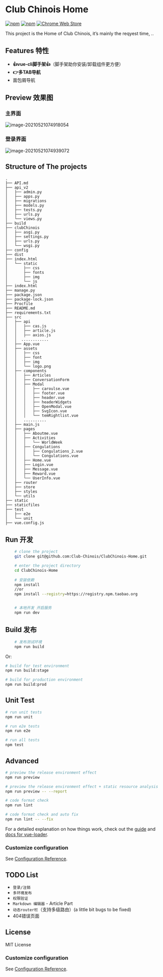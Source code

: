 # Club Chinois Home

[![npm](https://img.shields.io/npm/dw/localeval.svg)]() [![npm](https://img.shields.io/npm/v/npm.svg)]() [![Chrome Web Store](https://img.shields.io/chrome-web-store/stars/nimelepbpejjlbmoobocpfnjhihnpked.svg)]()

This project is the Home of Club Chinois, it’s mainly the reqyest time, ..

## Features 特性

- **👍vue-cli脚手架👍**（脚手架助你安装/卸载组件更方便）
- **👉多TAB导航**
- 面包屑导航

## Preview 效果图

### 主界面

![image-20210521074918054](https://cdn.jsdelivr.net/gh/LonelVino/CDN@1.4.5/ClubChinois/club-chinois-home-home.png)

### 登录界面

![image-20210521074939072](https://cdn.jsdelivr.net/gh/LonelVino/CDN@1.4.5/ClubChinois/club-chinois-home-login.png)

## Structure of The projects

```
.
├── API.md
├── api_v2
│   ├── admin.py
│   ├── apps.py
│   ├── migrations
│   ├── models.py
│   ├── tests.py
│   ├── urls.py
│   └── views.py
├── build
├── clubChinois
│   ├── asgi.py
│   ├── settings.py
│   ├── urls.py
│   └── wsgi.py
├── config
├── dist
├── index.html
│   └── static
│       ├── css
│       ├── fonts
│       ├── img
│       └── js
├── index.html
├── manage.py
├── package.json
├── package-lock.json
├── Procfile
├── README.md
├── requirements.txt
├── src
│   ├── api
│   │   ├── cas.js
│   │   ├── article.js
│   │   ├── axios.js
│   │  ............
│   ├── App.vue
│   ├── assets
│   │   ├── css
│   │   ├── font
│   │   ├── img
│   │   └── logo.png
│   ├── components
│   │   ├── Articles
│   │   ├── ConversationForm
│   │   ├── Modal
│   │   │   ├── caroulse.vue
│   │   │   ├── footer.vue
│   │   │   ├── header.vue
│   │   │   ├── headerWidgets
│   │   │   ├── OpenModal.vue
│   │   │   ├── SvgIcon.vue
│   │   │   └── temRightlist.vue
│   │   ..........
│   ├── main.js
│   ├── pages
│   │   ├── Aboutme.vue
│   │   ├── Activities
│   │   │   └── WorldWeek
│   │   ├── Congulations
│   │   │   ├── Congulations_2.vue
│   │   │   └── Congulations.vue
│   │   ├── Home.vue
│   │   ├── Login.vue
│   │   ├── Message.vue
│   │   ├── Reward.vue
│   │   └── UserInfo.vue
│   ├── router
│   ├── store
│   ├── styles
│   └── utils
├── static
├── staticfiles
├── test
│   ├── e2e
│   └── unit
├── vue.config.js
```

## Run 开发

```bash
    # clone the project
    git clone git@github.com:Club-Chinois/ClubChinois-Home.git

    # enter the project directory
    cd ClubChinois-Home
    
    # 安装依赖
    npm install
    //or 
    npm install --registry=https://registry.npm.taobao.org


    # 本地开发 开启服务
    npm run dev
```

## Build 发布

```bash
    # 发布测试环境 
    npm run build
```

Or:

```bash
# build for test environment
npm run build:stage

# build for production environment
npm run build:prod

```

## Unit Test

```bash
# run unit tests
npm run unit

# run e2e tests
npm run e2e

# run all tests
npm test
```

## Advanced

```bash
# preview the release environment effect
npm run preview

# preview the release environment effect + static resource analysis
npm run preview -- --report

# code format check
npm run lint

# code format check and auto fix
npm run lint -- --fix
```

For a detailed explanation on how things work, check out the [guide](http://vuejs-templates.github.io/webpack/) and [docs for vue-loader](http://vuejs.github.io/vue-loader).

### Customize configuration

See [Configuration Reference](https://cli.vuejs.org/config/).

## TODO List

- `登录/注销`
- `多环境发布`
- `权限验证`
- `Markdown 编辑器` - Article Part
- `动态router栏`（支持多级路由）(a little bit bugs to be fixed)
- 404错误页面

## License

MIT License

### Customize configuration

See [Configuration Reference](https://cli.vuejs.org/config/).

